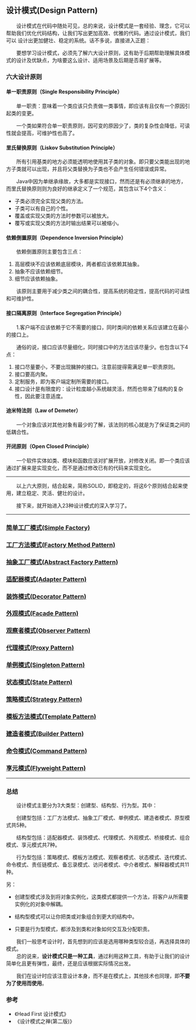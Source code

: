 ## 设计模式(Design Pattern)

&emsp;&emsp;设计模式在代码中随处可见，总的来说，设计模式是一套经验、理念，它可以帮助我们优化代码结构，让我们写出更加高效、优雅的代码。通过设计模式，我们可以
设计出更加健壮、稳定的系统。话不多说，直接进入正题：

&emsp;&emsp;要想学习设计模式，必须先了解六大设计原则，这有助于后期帮助理解具体模式的设计及优缺点，为啥要这么设计、适用场景及后期是否易扩展等。

### 六大设计原则

#### 单一职责原则（Single Responsibility Principle）

&emsp;&emsp;单一职责：意味着一个类应该只负责做一类事情，即应该有且仅有一个原因引起类的变更。

&emsp;&emsp;一个类如果符合单一职责原则，因可变的原因少了，类的复杂性会降低，可读性就会提高，可维护性也高了。

#### 里氏替换原则（Liskov Substitution Principle）

&emsp;&emsp;所有引用基类的地方必须能透明地使用其子类的对象。即只要父类能出现的地方子类就可以出现，并且将父类替换为子类也不会产生任何错误或异常。

&emsp;&emsp;Java中因为单继承缘故，大多都是实现接口，然而还是有必须继承的地方，而里氏替换原则则为良好的继承定义了一个规范，其包含以下4个含义：

- 子类必须完全实现父类的方法。
- 子类可以有自己的个性。
- 覆盖或实现父类的方法时参数可以被放大。
- 覆写或实现父类的方法时输出结果可以被缩小。

#### 依赖倒置原则（Dependence Inversion Principle）

&emsp;&emsp;依赖倒置原则主要包含三点：  
1. 高层模块不应该依赖底层模块，两者都应该依赖其抽象。
2. 抽象不应该依赖细节。
3. 细节应该依赖抽象。

&emsp;&emsp;该原则主要用于减少类之间的耦合性，提高系统的稳定性，提高代码的可读性和可维护性。

#### 接口隔离原则（Interface Segregation Principle）

&emsp;&emsp;1.客户端不应该依赖于它不需要的接口，同时类间的依赖关系应该建立在最小的接口上。

&emsp;&emsp;通俗的说，接口应该尽量细化，同时接口中的方法应该尽量少。也包含以下4点：

1. 接口尽量要小，不要出现臃肿的接口。注意前提得需满足单一职责原则。 
2. 接口要高内聚。
3. 定制服务，即为客户端定制所需要的接口。
4. 接口设计是有限度的：设计粒度越小系统越灵活，然而也带来了结构的复杂性，因此要注意适度。


#### 迪米特法则（Law of Demeter）

&emsp;&emsp;一个对象应该对其他对象有最少的了解，该法则的核心就是为了保证类之间的低耦合性。


#### 开闭原则（Open Closed Principle）

&emsp;&emsp;一个软件实体如类、模块和函数应该对扩展开放，对修改关闭。即一个类应该通过扩展来是实现变化，而不是通过修改已有的代码来实现变化。


---------------------------

&emsp;&emsp;以上六大原则，结合起来，简称SOLID，即稳定的，将这6个原则结合起来使用，建立稳定、灵活、健壮的设计。

&emsp;&emsp;接下来，就开始进入23种设计模式的深入学习了。

---------------------------

### [简单工厂模式(Simple Factory)](https://github.com/GRain-long/ddstudy/blob/dev/ddstudy-designpattern/src/main/java/com/ddstudy/simplefactory/README.md)

### [工厂方法模式(Factory Method Pattern)](https://github.com/GRain-long/ddstudy/blob/dev/ddstudy-designpattern/src/main/java/com/ddstudy/factorymethod/README.md)

### [抽象工厂模式(Abstract Factory Pattern)](https://github.com/GRain-long/ddstudy/blob/dev/ddstudy-designpattern/src/main/java/com/ddstudy/abstractfactory/README.md)

### [适配器模式(Adapter Pattern)](https://github.com/GRain-long/ddstudy/blob/dev/ddstudy-designpattern/src/main/java/com/ddstudy/adapter/README.md)

### [装饰模式(Decorator Pattern)](https://github.com/GRain-long/ddstudy/blob/dev/ddstudy-designpattern/src/main/java/com/ddstudy/decorator/README.md)

### [外观模式(Facade Pattern)](https://github.com/GRain-long/ddstudy/blob/dev/ddstudy-designpattern/src/main/java/com/ddstudy/facade/README.md)

### [观察者模式(Observer Pattern)](https://github.com/GRain-long/ddstudy/blob/dev/ddstudy-designpattern/src/main/java/com/ddstudy/observer/README.md)

### [代理模式(Proxy Pattern)](https://github.com/GRain-long/ddstudy/blob/dev/ddstudy-designpattern/src/main/java/com/ddstudy/proxy/README.md)

### [单例模式(Singleton Pattern)](https://github.com/GRain-long/ddstudy/blob/dev/ddstudy-designpattern/src/main/java/com/ddstudy/singleton/README.md)

### [状态模式(State Pattern)](https://github.com/GRain-long/ddstudy/blob/dev/ddstudy-designpattern/src/main/java/com/ddstudy/state/README.md)

### [策略模式(Strategy Pattern)](https://github.com/GRain-long/ddstudy/blob/dev/ddstudy-designpattern/src/main/java/com/ddstudy/strategy/README.md)

### [模板方法模式(Template Pattern)](https://github.com/GRain-long/ddstudy/blob/dev/ddstudy-designpattern/src/main/java/com/ddstudy/template/README.md)

### [建造者模式(Builder Pattern)](https://github.com/GRain-long/ddstudy/blob/dev/ddstudy-designpattern/src/main/java/com/ddstudy/builder/README.md)

### [命令模式(Command Pattern)](https://github.com/GRain-long/ddstudy/blob/dev/ddstudy-designpattern/src/main/java/com/ddstudy/command/README.md)

### [享元模式(Flyweight Pattern)](https://github.com/GRain-long/ddstudy/blob/dev/ddstudy-designpattern/src/main/java/com/ddstudy/flyweight/README.md)

---------------------------

### 总结
&emsp;&emsp;设计模式主要分为3大类型：创建型、结构型、行为型。其中：

&emsp;&emsp;创建型包括：工厂方法模式、抽象工厂模式、单例模式、建造者模式、原型模式共5种。

&emsp;&emsp;结构型包括：适配器模式、装饰模式、代理模式、外观模式、桥接模式、组合模式、享元模式共7种。

&emsp;&emsp;行为型包括：策略模式、模板方法模式、观察者模式、状态模式、迭代模式、命令模式、责任链模式、备忘录模式、访问者模式、中介者模式、解释器模式共11种。

另：  
- 创建型模式涉及到将对象实例化，这类模式都提供一个方法，将客户从所需要实例化的对象中解耦。

- 结构型模式可以让你把类或对象组合到更大的结构中。

- 只要是行为型模式，都涉及到类和对象如何交互及分配职责。
  
&emsp;&emsp;我们一般思考设计时，首先想到的应该是选用哪种类型较合适，再选择具体的模式。  
&emsp;&emsp;总的说来，**设计模式只是一种工具**，通过利用这种工具，有助于让我们的设计简单化且更有弹性，最终，还是应该根据实际情况出发。  

&emsp;&emsp;我们在设计时应该注意设计本身，而不是在模式上，其他技术也同理，即**不要为了使用而使用**。


### 参考

- 《Head First 设计模式》
- 《设计模式之禅(第二版)》




 